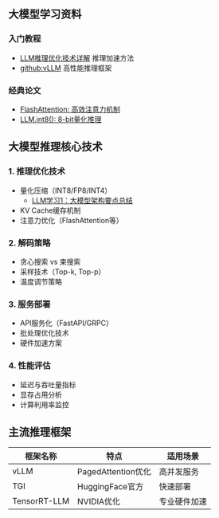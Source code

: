 ## 大模型学习资料

### 入门教程

- [LLM推理优化技术详解](https://example.com/llm-inference) 推理加速方法
- [github:vLLM](https://github.com/vllm-project/vllm) 高性能推理框架

### 经典论文
- [FlashAttention: 高效注意力机制](https://arxiv.org/abs/2205.14135)
- [LLM.int8(): 8-bit量化推理](https://arxiv.org/abs/2208.07339)

## 大模型推理核心技术

### 1. 推理优化技术
- 量化压缩（INT8/FP8/INT4）
    - [LLM学习1：大模型架构要点总结](https://zhuanlan.zhihu.com/p/20329244481)
- KV Cache缓存机制
- 注意力优化（FlashAttention等）

### 2. 解码策略
- 贪心搜索 vs 束搜索
- 采样技术（Top-k, Top-p）
- 温度调节策略

### 3. 服务部署
- API服务化（FastAPI/GRPC）
- 批处理优化技术
- 硬件加速方案

### 4. 性能评估
- 延迟与吞吐量指标
- 显存占用分析
- 计算利用率监控

## 主流推理框架
| 框架名称 | 特点 | 适用场景 |
|---------|------|---------|
| vLLM    | PagedAttention优化 | 高并发服务 |
| TGI      | HuggingFace官方 | 快速部署 |
| TensorRT-LLM | NVIDIA优化 | 专业硬件加速 |